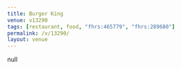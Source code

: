 ```yaml
---
title: Burger King
venue: v13290
tags: [restaurant, food, "fhrs:465779", "fhrs:289680"]
permalink: /v/13290/
layout: venue
---
```

null
